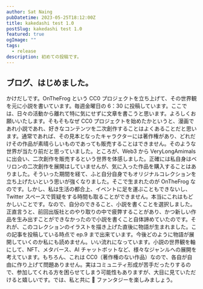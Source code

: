 ```yaml
---
author: Sat Naing
pubDatetime: 2023-05-25T18:12:00Z
title: kakedashi test 1.0
postSlug: kakedashi test 1.0
featured: true
ogImage: ""
tags:
  - release
description: 初めての投稿です。
---
```


## ブログ、はじめました。

かけだしです。OnTheFrog という CC0 プロジェクトを立ち上げて、その世界観を元に小説を書いています。毎週金曜日の 6：30 に投稿しています。ここでは、日々の活動から離れて特に気にせずに文章を書こうと思います。よろしくお願いいたします。そもそもなぜ CC0 プロジェクトを始めたかというと、漫画であれ小説であれ、好きなコンテンツを二次創作することはよくあることだと思います。通常であれば、その見本となったキャラクターには著作権があり、どれだけその作品が素晴らしいものであっても販売することはできません。そのような世界が当たり前だと思っていました。ところが、Web3 から VeryLongAmimals に出会い、二次創作を販売するという世界を体感しました。正確には私自身はベリロンの二次創作を展開はしていませんが、気に入った作品を購入することはありました。そういった期間を経て、ふと自分自身でもオリジナルコレクションを立ち上げたいという思いが強くなりました。そこで生まれたのが OnTheFrog なのです。しかし、私は生活の都合上、イベントに足を運ぶこともできないし、Twitter スペースで質疑をする時間も取ることができません。本当にこれはもどかしいことです。なので、自分のできること、小説を書くことを選択しました。正直言うと、前回出版社とのやり取りの中で疲弊することがあり、かつ新しい作品を生み出すことができなかったので小説を書くこと自体諦めていたのです。それが、このコレクションのイラストを描き上げた直後に物語が生まれました。この記事を投稿している時点で ep.9 まで出来ています。今後どのように物語が展開していくのか私にも読めません。いい流れになっています。小説の世界観を軸にして、NFT、メタバース、AI チャットボットなど、様々なジャンルへの展開を考えています。もちろん、これは CC0（著作権のない作品）なので、各自が自由に作り上げて問題ありません。実はコミュニティ形成が苦手だったりするので、参加してくれる方を困らせてしまう可能性もありますが、大目に見ていただけると嬉しいです。では、私と共に 🐸 ファンタジーを楽しみましょう。
